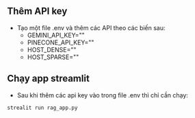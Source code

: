 ## Thêm API key
- Tạo một file .env và thêm các API theo các biến sau: 
    + GEMINI_API_KEY=""
    + PINECONE_API_KEY=""
    + HOST_DENSE=""
    + HOST_SPARSE=""

## Chạy app streamlit
- Sau khi thêm các api key vào trong file .env thì chỉ cần chạy:
```
strealit run rag_app.py
```